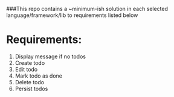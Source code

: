 ###This repo contains a ~minimum-ish solution in each selected language/framework/lib to requirements listed below

# Requirements:

1. Display message if no todos
1. Create todo
1. Edit todo
1. Mark todo as done
1. Delete todo
1. Persist todos
